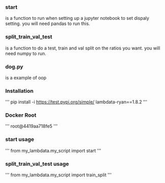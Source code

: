 ### start
is a function to run when setting up a jupyter notebook to set dispaly setting. you will need pandas to run this.

### split_train_val_test
is a function to do a test, train and val split on the ratios you want. you will need numpy to run.

### dog.py 
is a example of oop

### Installation 
'''
pip install -i https://test.pypi.org/simple/ lambdata-ryan==1.8.2
'''

### Docker Root
'''
root@4419aa718fe5
'''

### start usage 
'''
from my_lambdata.my_script import start
'''

### split_train_val_test usage 

''' 
from my_lambdata.my_script import train_split
'''
